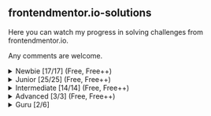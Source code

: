 ## frontendmentor.io-solutions
Here you can watch my progress in solving challenges from frontendmentor.io.

Any comments are welcome.

<details>
<summary>Newbie [17/17] (Free, Free++)</summary>

| No | Challenge | Live demo | Source |
| :---: | :--- | :---: | :--- |
| 01 | QR code component | [Live demo](https://alexkolykhalov.github.io/frontendmentor.io-solutions/newbie/qr-code-component-main/) | [Source](https://github.com/AlexKolykhalov/frontendmentor.io-solutions/tree/master/newbie/qr-code-component-main) |
| 02 | 3 column preview card component | [Live demo](https://alexkolykhalov.github.io/frontendmentor.io-solutions/newbie/3-column-preview-card-component-main/) | [Source](https://github.com/AlexKolykhalov/frontendmentor.io-solutions/tree/master/newbie/3-column-preview-card-component-main) |
| 03 | Hunddle landing page | [Live demo](https://alexkolykhalov.github.io/frontendmentor.io-solutions/newbie/huddle-landing-page-with-single-introductory-section-master/) | [Source](https://github.com/AlexKolykhalov/frontendmentor.io-solutions/tree/master/newbie/huddle-landing-page-with-single-introductory-section-master) |
| 04 | Product preview card component | [Live demo](https://alexkolykhalov.github.io/frontendmentor.io-solutions/newbie/product-preview-card-component-main/) | [Source](https://github.com/AlexKolykhalov/frontendmentor.io-solutions/tree/master/newbie/product-preview-card-component-main) |
| 05 | Single price grid component | [Live demo](https://alexkolykhalov.github.io/frontendmentor.io-solutions/newbie/single-price-grid-component-master/) | [Source](https://github.com/AlexKolykhalov/frontendmentor.io-solutions/tree/master/newbie/single-price-grid-component-master) |
| 06 | Profile card component | [Live demo](https://alexkolykhalov.github.io/frontendmentor.io-solutions/newbie/profile-card-component-main/) | [Source](https://github.com/AlexKolykhalov/frontendmentor.io-solutions/tree/master/newbie/profile-card-component-main) |
| 07 | Order summary component | [Live demo](https://alexkolykhalov.github.io/frontendmentor.io-solutions/newbie/order-summary-component-main/) | [Source](https://github.com/AlexKolykhalov/frontendmentor.io-solutions/tree/master/newbie/order-summary-component-main) |
| 08 | NFT preview card component | [Live demo](https://alexkolykhalov.github.io/frontendmentor.io-solutions/newbie/nft-preview-card-component-main/) | [Source](https://github.com/AlexKolykhalov/frontendmentor.io-solutions/tree/master/newbie/nft-preview-card-component-main) |
| 09 | Stats preview card component | [Live demo](https://alexkolykhalov.github.io/frontendmentor.io-solutions/newbie/stats-preview-card-component-main/) | [Source](https://github.com/AlexKolykhalov/frontendmentor.io-solutions/tree/master/newbie/stats-preview-card-component-main) |
| 10 | Social proof section | [Live demo](https://alexkolykhalov.github.io/frontendmentor.io-solutions/newbie/social-proof-section-master/) | [Source](https://github.com/AlexKolykhalov/frontendmentor.io-solutions/tree/master/newbie/social-proof-section-master) |
| 11 | Four card feature section | [Live demo](https://alexkolykhalov.github.io/frontendmentor.io-solutions/newbie/four-card-feature-section-master/) | [Source](https://github.com/AlexKolykhalov/frontendmentor.io-solutions/tree/master/newbie/four-card-feature-section-master) |
| 12 | Interactive rating component | [Live demo](https://alexkolykhalov.github.io/frontendmentor.io-solutions/newbie/interactive-rating-component-main/) | [Source](https://github.com/AlexKolykhalov/frontendmentor.io-solutions/tree/master/newbie/interactive-rating-component-main) |
| 13 | FAQ accordion card | [Live demo](https://alexkolykhalov.github.io/frontendmentor.io-solutions/newbie/faq-accordion-card-main/) | [Source](https://github.com/AlexKolykhalov/frontendmentor.io-solutions/tree/master/newbie/faq-accordion-card-main) |
| 14 | Article preview component | [Live demo](https://alexkolykhalov.github.io/frontendmentor.io-solutions/newbie/article-preview-component-master/) | [Source](https://github.com/AlexKolykhalov/frontendmentor.io-solutions/tree/master/newbie/article-preview-component-master) |
| 15 | Base Apparel coming soon page | [Live demo](https://alexkolykhalov.github.io/frontendmentor.io-solutions/newbie/base-apparel-coming-soon-master/) | [Source](https://github.com/AlexKolykhalov/frontendmentor.io-solutions/tree/master/newbie/base-apparel-coming-soon-master) |
| 16 | Intro component with sign up form | [Live demo](https://alexkolykhalov.github.io/frontendmentor.io-solutions/newbie/intro-component-with-signup-form-master/) | [Source](https://github.com/AlexKolykhalov/frontendmentor.io-solutions/tree/master/newbie/intro-component-with-signup-form-master) |
| 17 | Ping coming soon page | [Live demo](https://alexkolykhalov.github.io/frontendmentor.io-solutions/newbie/ping-coming-soon-page-master/) | [Source](https://github.com/AlexKolykhalov/frontendmentor.io-solutions/tree/master/newbie/ping-coming-soon-page-master) |

</details>

<details>
<summary>Junior [25/25] (Free, Free++)</summary>

| No | Challenge | Live demo | Source |
| :---: | :--- | :---: | :--- |
| 01 | News homepage | [Live demo](https://alexkolykhalov.github.io/frontendmentor.io-solutions/junior/news-homepage-main/) | [Source](https://github.com/AlexKolykhalov/frontendmentor.io-solutions/tree/master/junior/news-homepage-main) |
| 02 | Notifications page | [Live demo](https://alexkolykhalov.github.io/frontendmentor.io-solutions/junior/notifications-page-main/) | [Source](https://github.com/AlexKolykhalov/frontendmentor.io-solutions/tree/master/junior/notifications-page-main) |
| 03 | Interactive card details form | [Live demo](https://alexkolykhalov.github.io/frontendmentor.io-solutions/junior/interactive-card-details-form-main/) | [Source](https://github.com/AlexKolykhalov/frontendmentor.io-solutions/tree/master/junior/interactive-card-details-form-main) |
| 04 | Expenses chart component | [Live demo](https://alexkolykhalov.github.io/frontendmentor.io-solutions/junior/expenses-chart-component-main/) | [Source](https://github.com/AlexKolykhalov/frontendmentor.io-solutions/tree/master/junior/expenses-chart-component-main) |
| 05 | Intro section with dropdown navigation | [Live demo](https://alexkolykhalov.github.io/frontendmentor.io-solutions/junior/intro-section-with-dropdown-navigation-main/) | [Source](https://github.com/AlexKolykhalov/frontendmentor.io-solutions/tree/master/junior/intro-section-with-dropdown-navigation-main) |
| 06 | Advice generator app | [Live demo](https://alexkolykhalov.github.io/frontendmentor.io-solutions/junior/advice-generator-app-main/) | [Source](https://github.com/AlexKolykhalov/frontendmentor.io-solutions/tree/master/junior/advice-generator-app-main) |
| 07 | Time tracking dashboard | [Live demo](https://alexkolykhalov.github.io/frontendmentor.io-solutions/junior/time-tracking-dashboard-main/) | [Source](https://github.com/AlexKolykhalov/frontendmentor.io-solutions/tree/master/junior/time-tracking-dashboard-main) |
| 08 | Tip calculator app | [Live demo](https://alexkolykhalov.github.io/frontendmentor.io-solutions/junior/tip-calculator-app-main/) | [Source](https://github.com/AlexKolykhalov/frontendmentor.io-solutions/tree/master/junior/tip-calculator-app-main) |
| 09 | Sunnyside agency landing page | [Live demo](https://alexkolykhalov.github.io/frontendmentor.io-solutions/junior/sunnyside-agency-landing-page-main/) | [Source](https://github.com/AlexKolykhalov/frontendmentor.io-solutions/tree/master/junior/sunnyside-agency-landing-page-main) |
| 10 | Blogr landing page | [Live demo](https://alexkolykhalov.github.io/frontendmentor.io-solutions/junior/blogr-landing-page-main/) | [Source](https://github.com/AlexKolykhalov/frontendmentor.io-solutions/tree/master/junior/blogr-landing-page-main) |
| 11 | Crowdfunding product page | [Live demo](https://alexkolykhalov.github.io/frontendmentor.io-solutions/junior/crowdfunding-product-page-main/) | [Source](https://github.com/AlexKolykhalov/frontendmentor.io-solutions/tree/master/junior/crowdfunding-product-page-main) |
| 12 | Interactive pricing component | [Live demo](https://alexkolykhalov.github.io/frontendmentor.io-solutions/junior/interactive-pricing-component-main/) | [Source](https://github.com/AlexKolykhalov/frontendmentor.io-solutions/tree/master/junior/interactive-pricing-component-main) |
| 13 | Loopstudios landing page | [Live demo](https://alexkolykhalov.github.io/frontendmentor.io-solutions/junior/loopstudios-landing-page-main/) | [Source](https://github.com/AlexKolykhalov/frontendmentor.io-solutions/tree/master/junior/loopstudios-landing-page-main) |
| 14 | Testimonials grid section | [Live demo](https://alexkolykhalov.github.io/frontendmentor.io-solutions/junior/testimonials-grid-section-main/) | [Source](https://github.com/AlexKolykhalov/frontendmentor.io-solutions/tree/master/junior/testimonials-grid-section-main) |
| 15 | Fylo data storage component | [Live demo](https://alexkolykhalov.github.io/frontendmentor.io-solutions/junior/fylo-data-storage-component-master/) | [Source](https://github.com/AlexKolykhalov/frontendmentor.io-solutions/tree/master/junior/fylo-data-storage-component-master) |
| 16 | Coding bootcamp testimonials slider | [Live demo](https://alexkolykhalov.github.io/frontendmentor.io-solutions/junior/coding-bootcamp-testimonials-slider-master/) | [Source](https://github.com/AlexKolykhalov/frontendmentor.io-solutions/tree/master/junior/coding-bootcamp-testimonials-slider-master) |
| 17 | Social media dashboard with theme switcher | [Live demo](https://alexkolykhalov.github.io/frontendmentor.io-solutions/junior/social-media-dashboard-with-theme-switcher-master/) | [Source](https://github.com/AlexKolykhalov/frontendmentor.io-solutions/tree/master/junior/social-media-dashboard-with-theme-switcher-master) |
| 18 | Insure landing page | [Live demo](https://alexkolykhalov.github.io/frontendmentor.io-solutions/junior/insure-landing-page-master/) | [Source](https://github.com/AlexKolykhalov/frontendmentor.io-solutions/tree/master/junior/insure-landing-page-master) |
| 19 | Pricing component with toggle | [Live demo](https://alexkolykhalov.github.io/frontendmentor.io-solutions/junior/pricing-component-with-toggle-master/) | [Source](https://github.com/AlexKolykhalov/frontendmentor.io-solutions/tree/master/junior/pricing-component-with-toggle-master) |
| 20 | Project tracking intro component | [Live demo](https://alexkolykhalov.github.io/frontendmentor.io-solutions/junior/project-tracking-intro-component-master/) | [Source](https://github.com/AlexKolykhalov/frontendmentor.io-solutions/tree/master/junior/project-tracking-intro-component-master) |
| 21 | Clipboard landing page | [Live demo](https://alexkolykhalov.github.io/frontendmentor.io-solutions/junior/clipboard-landing-page-master/) | [Source](https://github.com/AlexKolykhalov/frontendmentor.io-solutions/tree/master/junior/clipboard-landing-page-master) |
| 22 | Huddle landing page with alternating feature blocks | [Live demo](https://alexkolykhalov.github.io/frontendmentor.io-solutions/junior/huddle-landing-page-with-alternating-feature-blocks-master/) | [Source](https://github.com/AlexKolykhalov/frontendmentor.io-solutions/tree/master/junior/huddle-landing-page-with-alternating-feature-blocks-master) |
| 23 | Fylo dark theme landing page | [Live demo](https://alexkolykhalov.github.io/frontendmentor.io-solutions/junior/fylo-dark-theme-landing-page-master/) | [Source](https://github.com/AlexKolykhalov/frontendmentor.io-solutions/tree/master/junior/fylo-dark-theme-landing-page-master) |
| 24 | Fylo landing page with two column | [Live demo](https://alexkolykhalov.github.io/frontendmentor.io-solutions/junior/fylo-landing-page-with-two-column-layout-master/) | [Source](https://github.com/AlexKolykhalov/frontendmentor.io-solutions/tree/master/junior/fylo-landing-page-with-two-column-layout-master) |
| 25 | Huddle landing page with curved sections | [Live demo](https://alexkolykhalov.github.io/frontendmentor.io-solutions/junior/huddle-landing-page-with-curved-sections-master/) | [Source](https://github.com/AlexKolykhalov/frontendmentor.io-solutions/tree/master/junior/huddle-landing-page-with-curved-sections-master) |
</details>

<details>
<summary>Intermediate [14/14] (Free, Free++)</summary>

| No | Challenge | Live demo | Source |
| :---: | :--- | :---: | :--- |
| 01 | Interactive comments section | [Live demo](https://alexkolykhalov.github.io/frontendmentor.io-solutions/intermediate/interactive-comments-section-main/) | [Source](https://github.com/AlexKolykhalov/frontendmentor.io-solutions/tree/master/intermediate/interactive-comments-section-main) |
| 02 | Space tourism website | [Live demo](https://alexkolykhalov.github.io/frontendmentor.io-solutions/intermediate/space-tourism-website-main/) | [Source](https://github.com/AlexKolykhalov/frontendmentor.io-solutions/tree/master/intermediate/space-tourism-website-main) |
| 03 | E-commerce product page | [Live demo](https://alexkolykhalov.github.io/frontendmentor.io-solutions/intermediate/ecommerce-product-page-main/) | [Source](https://github.com/AlexKolykhalov/frontendmentor.io-solutions/tree/master/intermediate/ecommerce-product-page-main) |
| 04 | Calculator app solution | [Live demo](https://alexkolykhalov.github.io/frontendmentor.io-solutions/intermediate/calculator-app-main/) | [Source](https://github.com/AlexKolykhalov/frontendmentor.io-solutions/tree/master/intermediate/calculator-app-main) |
| 05 | Launch countdown timer | [Live demo](https://alexkolykhalov.github.io/frontendmentor.io-solutions/intermediate/launch-countdown-timer-main/) | [Source](https://github.com/AlexKolykhalov/frontendmentor.io-solutions/tree/master/intermediate/launch-countdown-timer-main) |
| 06 | Todo app solution | [Live demo](https://alexkolykhalov.github.io/frontendmentor.io-solutions/intermediate/todo-app-main/) | [Source](https://github.com/AlexKolykhalov/frontendmentor.io-solutions/tree/master/intermediate/todo-app-main) |
| 07 | Room homepage | [Live demo](https://alexkolykhalov.github.io/frontendmentor.io-solutions/intermediate/room-homepage-master/) | [Source](https://github.com/AlexKolykhalov/frontendmentor.io-solutions/tree/master/intermediate/room-homepage-master) |
| 08 | IP address tracker | [Live demo](https://alexkolykhalov.github.io/frontendmentor.io-solutions/intermediate/ip-address-tracker-master/) | [Source](https://github.com/AlexKolykhalov/frontendmentor.io-solutions/tree/master/intermediate/ip-address-tracker-master) |
| 09 | Chat app CSS illustration | [Live demo](https://alexkolykhalov.github.io/frontendmentor.io-solutions/intermediate/chat-app-css-illustration-master/) | [Source](https://github.com/AlexKolykhalov/frontendmentor.io-solutions/tree/master/intermediate/chat-app-css-illustration-master) |
| 10 | Job listings with filtering challenge | [Live demo](https://alexkolykhalov.github.io/frontendmentor.io-solutions/intermediate/static-job-listings-master/) | [Source](https://github.com/AlexKolykhalov/frontendmentor.io-solutions/tree/master/intermediate/static-job-listings-master) |
| 11 | Easybank landing page challenge | [Live demo](https://alexkolykhalov.github.io/frontendmentor.io-solutions/intermediate/easybank-landing-page-master/) | [Source](https://github.com/AlexKolykhalov/frontendmentor.io-solutions/tree/master/intermediate/easybank-landing-page-master) |
| 12 | Manage landing page | [Live demo](https://alexkolykhalov.github.io/frontendmentor.io-solutions/intermediate/manage-landing-page-master/) | [Source](https://github.com/AlexKolykhalov/frontendmentor.io-solutions/tree/master/intermediate/manage-landing-page-master) |
| 13 | Shortly URL shortening API | [Live demo](https://alexkolykhalov.github.io/frontendmentor.io-solutions/intermediate/url-shortening-api-master/) | [Source](https://github.com/AlexKolykhalov/frontendmentor.io-solutions/tree/master/intermediate/url-shortening-api-master) |
| 14 | Bookmark landing page | [Live demo](https://alexkolykhalov.github.io/frontendmentor.io-solutions/intermediate/bookmark-landing-page-master/) | [Source](https://github.com/AlexKolykhalov/frontendmentor.io-solutions/tree/master/intermediate/bookmark-landing-page-master) |
</details>

<details>
<summary>Advanced [3/3] (Free, Free++)</summary>

| No | Challenge | Live demo | Source |
| :---: | :--- | :---: | :--- |
| 01 | Multi-step form | [Live demo](https://alexkolykhalov.github.io/frontendmentor.io-solutions/advanced/multi-step-form-main/) | [Source](https://github.com/AlexKolykhalov/frontendmentor.io-solutions/tree/master/advanced/multi-step-form-main) |
| 02 | Paper-scissors-rock game | [Live demo](https://alexkolykhalov.github.io/frontendmentor.io-solutions/advanced/rock-paper-scissors-master/) | [Source](https://github.com/AlexKolykhalov/frontendmentor.io-solutions/tree/master/advanced/rock-paper-scissors-master) |
| 03 | Rest countries API | [Live demo](https://alexkolykhalov.github.io/frontendmentor.io-solutions/advanced/rest-countries-api-with-color-theme-switcher-master/) | [Source](https://github.com/AlexKolykhalov/frontendmentor.io-solutions/tree/master/advanced/rest-countries-api-with-color-theme-switcher-master) |
</details>

<details>
<summary>Guru [2/6]</summary>

| No | Challenge | Live demo | Source |
| :---: | :--- | :---: | :--- |
| 01 | Linksharing app | [Live demo](https://alexkolykhalov.github.io/frontendmentor.io-solutions/guru/linksharing-app/) | [Source](https://github.com/AlexKolykhalov/frontendmentor.io-solutions/tree/master/guru/linksharing-app) |
| 02 | Linksharing app (client-server) | [Live demo](https://sharetoyou.vercel.app) | [Source](https://github.com/AlexKolykhalov/frontendmentor.io-solutions/tree/master/guru/linksharing-app(client-server)) |
</details>
